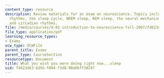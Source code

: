 ```yaml
---
content_type: resource
description: Review materials for an exam on neuroscience. Topics include sleep, brain
  rhythms, the sleep cycle, NREM sleep, REM sleep, the neural mechanisms of sleep,
  and circadian rhythms.
file: /media/courses/9-01-introduction-to-neuroscience-fall-2007/fd623d636d5bf894f3d890a0bff38197_finalrev_sleep.pdf
file_type: application/pdf
learning_resource_types:
- Exams
ocw_type: OCWFile
parent_title: Exams
parent_type: CourseSection
resourcetype: Document
title: What you wish you were doing right now...sleep
uid: fd623d63-6d5b-f894-f3d8-90a0bff38197
---
```

